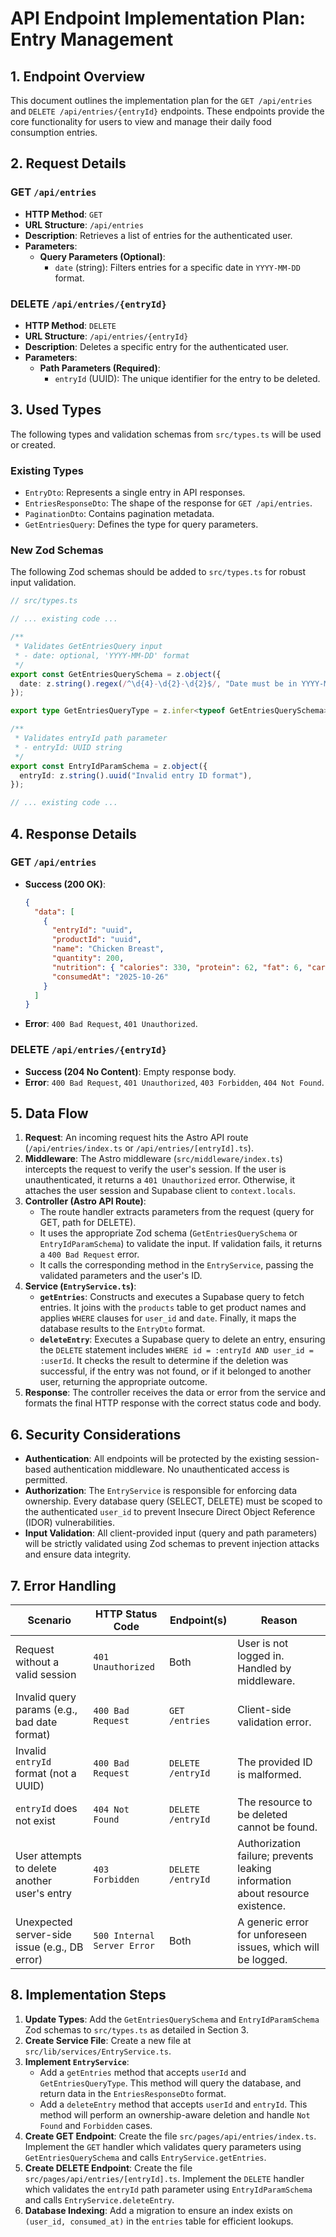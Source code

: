 # API Endpoint Implementation Plan: Entry Management

## 1. Endpoint Overview
This document outlines the implementation plan for the `GET /api/entries` and `DELETE /api/entries/{entryId}` endpoints. These endpoints provide the core functionality for users to view and manage their daily food consumption entries.

## 2. Request Details

### GET `/api/entries`
- **HTTP Method**: `GET`
- **URL Structure**: `/api/entries`
- **Description**: Retrieves a list of entries for the authenticated user.
- **Parameters**:
  - **Query Parameters (Optional)**:
    - `date` (string): Filters entries for a specific date in `YYYY-MM-DD` format.

### DELETE `/api/entries/{entryId}`
- **HTTP Method**: `DELETE`
- **URL Structure**: `/api/entries/{entryId}`
- **Description**: Deletes a specific entry for the authenticated user.
- **Parameters**:
  - **Path Parameters (Required)**:
    - `entryId` (UUID): The unique identifier for the entry to be deleted.

## 3. Used Types
The following types and validation schemas from `src/types.ts` will be used or created.

### Existing Types
- `EntryDto`: Represents a single entry in API responses.
- `EntriesResponseDto`: The shape of the response for `GET /api/entries`.
- `PaginationDto`: Contains pagination metadata.
- `GetEntriesQuery`: Defines the type for query parameters.

### New Zod Schemas
The following Zod schemas should be added to `src/types.ts` for robust input validation.

```typescript
// src/types.ts

// ... existing code ...

/**
 * Validates GetEntriesQuery input
 * - date: optional, 'YYYY-MM-DD' format
 */
export const GetEntriesQuerySchema = z.object({
  date: z.string().regex(/^\d{4}-\d{2}-\d{2}$/, "Date must be in YYYY-MM-DD format").optional(),
});

export type GetEntriesQueryType = z.infer<typeof GetEntriesQuerySchema>;

/**
 * Validates entryId path parameter
 * - entryId: UUID string
 */
export const EntryIdParamSchema = z.object({
  entryId: z.string().uuid("Invalid entry ID format"),
});

// ... existing code ...
```

## 4. Response Details

### GET `/api/entries`
- **Success (200 OK)**:
  ```json
  {
    "data": [
      {
        "entryId": "uuid",
        "productId": "uuid",
        "name": "Chicken Breast",
        "quantity": 200,
        "nutrition": { "calories": 330, "protein": 62, "fat": 6, "carbs": 0 },
        "consumedAt": "2025-10-26"
      }
    ]
  }
  ```
- **Error**: `400 Bad Request`, `401 Unauthorized`.

### DELETE `/api/entries/{entryId}`
- **Success (204 No Content)**: Empty response body.
- **Error**: `400 Bad Request`, `401 Unauthorized`, `403 Forbidden`, `404 Not Found`.

## 5. Data Flow
1.  **Request**: An incoming request hits the Astro API route (`/api/entries/index.ts` or `/api/entries/[entryId].ts`).
2.  **Middleware**: The Astro middleware (`src/middleware/index.ts`) intercepts the request to verify the user's session. If the user is unauthenticated, it returns a `401 Unauthorized` error. Otherwise, it attaches the user session and Supabase client to `context.locals`.
3.  **Controller (Astro API Route)**:
    - The route handler extracts parameters from the request (query for GET, path for DELETE).
    - It uses the appropriate Zod schema (`GetEntriesQuerySchema` or `EntryIdParamSchema`) to validate the input. If validation fails, it returns a `400 Bad Request` error.
    - It calls the corresponding method in the `EntryService`, passing the validated parameters and the user's ID.
4.  **Service (`EntryService.ts`)**:
    - **`getEntries`**: Constructs and executes a Supabase query to fetch entries. It joins with the `products` table to get product names and applies `WHERE` clauses for `user_id` and `date`. Finally, it maps the database results to the `EntryDto` format.
    - **`deleteEntry`**: Executes a Supabase query to delete an entry, ensuring the `DELETE` statement includes `WHERE id = :entryId AND user_id = :userId`. It checks the result to determine if the deletion was successful, if the entry was not found, or if it belonged to another user, returning the appropriate outcome.
5.  **Response**: The controller receives the data or error from the service and formats the final HTTP response with the correct status code and body.

## 6. Security Considerations
- **Authentication**: All endpoints will be protected by the existing session-based authentication middleware. No unauthenticated access is permitted.
- **Authorization**: The `EntryService` is responsible for enforcing data ownership. Every database query (SELECT, DELETE) must be scoped to the authenticated `user_id` to prevent Insecure Direct Object Reference (IDOR) vulnerabilities.
- **Input Validation**: All client-provided input (query and path parameters) will be strictly validated using Zod schemas to prevent injection attacks and ensure data integrity.

## 7. Error Handling
| Scenario                                        | HTTP Status Code | Endpoint(s)      | Reason                                                                    |
| ----------------------------------------------- | ---------------- | ---------------- | ------------------------------------------------------------------------- |
| Request without a valid session                 | `401 Unauthorized` | Both             | User is not logged in. Handled by middleware.                             |
| Invalid query params (e.g., bad date format)      | `400 Bad Request`  | `GET /entries`   | Client-side validation error.                                             |
| Invalid `entryId` format (not a UUID)           | `400 Bad Request`  | `DELETE /entryId`| The provided ID is malformed.                                             |
| `entryId` does not exist                        | `404 Not Found`    | `DELETE /entryId`| The resource to be deleted cannot be found.                               |
| User attempts to delete another user's entry    | `403 Forbidden`    | `DELETE /entryId`| Authorization failure; prevents leaking information about resource existence.|
| Unexpected server-side issue (e.g., DB error) | `500 Internal Server Error` | Both             | A generic error for unforeseen issues, which will be logged.            |


## 8. Implementation Steps
1.  **Update Types**: Add the `GetEntriesQuerySchema` and `EntryIdParamSchema` Zod schemas to `src/types.ts` as detailed in Section 3.
2.  **Create Service File**: Create a new file at `src/lib/services/EntryService.ts`.
3.  **Implement `EntryService`**:
    - Add a `getEntries` method that accepts `userId` and `GetEntriesQueryType`. This method will query the database,  and return data in the `EntriesResponseDto` format.
    - Add a `deleteEntry` method that accepts `userId` and `entryId`. This method will perform an ownership-aware deletion and handle `Not Found` and `Forbidden` cases.
4.  **Create GET Endpoint**: Create the file `src/pages/api/entries/index.ts`. Implement the `GET` handler which validates query parameters using `GetEntriesQuerySchema` and calls `EntryService.getEntries`.
5.  **Create DELETE Endpoint**: Create the file `src/pages/api/entries/[entryId].ts`. Implement the `DELETE` handler which validates the `entryId` path parameter using `EntryIdParamSchema` and calls `EntryService.deleteEntry`.
6.  **Database Indexing**: Add a migration to ensure an index exists on `(user_id, consumed_at)` in the `entries` table for efficient lookups.
